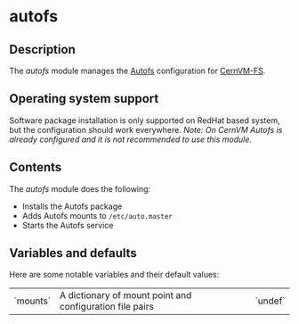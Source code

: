 # autofs
## Description

The *autofs* module manages the [Autofs](http://www.autofs.org/) configuration for [CernVM-FS](http://cernvm.cern.ch/portal/filesystem).

## Operating system support

Software package installation is only supported on RedHat based system, but the configuration should work everywhere. _Note: On CernVM Autofs is already configured and it is not recommended to use this module._

## Contents

The *autofs* module does the following:

* Installs the Autofs package
* Adds Autofs mounts to `/etc/auto.master`
* Starts the Autofs service

## Variables and defaults

Here are some notable variables and their default values:

<table>
  <tr><td>`mounts`</td><td>A dictionary of mount point and configuration file pairs</td><td>`undef`</td></tr>
</table>
